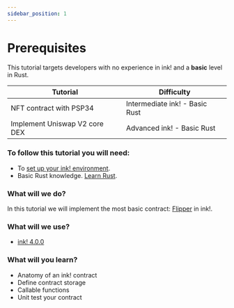 ```yaml
---
sidebar_position: 1
---
```


# Prerequisites

This tutorial targets developers with no experience in ink! and a **basic** level in Rust.

| Tutorial                                                                   | Difficulty                     |
|----------------------------------------------------------------------------|--------------------------------|
| NFT contract with PSP34            | Intermediate ink! -  Basic Rust       |          
| Implement Uniswap V2 core DEX | Advanced ink! - Basic Rust |

### To follow this tutorial you will need:
- To [set up your ink! environment](https://docs.astar.network/docs/build/environment/ink_environment).
- Basic Rust knowledge. [Learn Rust](https://www.rust-lang.org/learn).

### What will we do?
In this tutorial we will implement the most basic contract: [Flipper](https://github.com/paritytech/ink/blob/v4.0.0/examples/flipper/lib.rs) in ink!.

### What will we use?
- [ink! 4.0.0](https://github.com/paritytech/ink/tree/v4.0.0)

### What will you learn?
- Anatomy of an ink! contract
- Define contract storage
- Callable functions
- Unit test your contract
